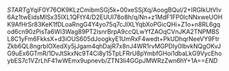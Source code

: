 $START$gYqiF0Y76OK9KLzCmibmSGj5k+00xeSSjXq/AoogBQul/2+IRGIkUtVIv6Az1twEidsMISx35lXL1QFtY4/D2EUUl78o8h/q/Nn+z1MdF1FP0IcNNxweUOHK9AfHrSr83KeK1fDLoaRngG4Y4yo75q7cJIXLYqbXoPGicQHi+Z1o+n8RL6gqod6cn90zPisTa6Wi3Wag89PT2isnrBrpA9ccQLwYfZAOqCVnJKA2TNPMBSL8C1yFm6FkksX+d3iOUS605dJoogkyE1UmRxF4wedt+PkUDhqrNeeVY9FtrZkb6QL8ngrbIOXedXy5jJgam4qhDajR7x8nJ4WR1rvMGPDIy0IbvkNQgOKvJG9uEx6GTmR/1DvJtSkxNc9T4Ci8y15TpLFRrU8pYmbfGHoi1dbaLkG9VycEhoybES7c1VZrLhF41wWEmx9upnevb/ZTN3Ii4GGpJMWRzZwn6hY+1A==$END$